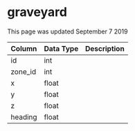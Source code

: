 # graveyard

This page was updated September 7 2019

| Column | Data Type | Description |
| :--- | :--- | :--- |
| id | int |  |
| zone\_id | int |  |
| x | float |  |
| y | float |  |
| z | float |  |
| heading | float |  |

